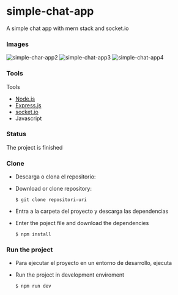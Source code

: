 # simple-chat-app

A simple chat app with mern stack and socket.io

### Images

![simple-char-app2](https://user-images.githubusercontent.com/53627060/141368673-64423c76-3bf6-4c86-97ed-d9027449df14.png)
![simple-chat-app3](https://user-images.githubusercontent.com/53627060/141368683-52a8a8bf-767f-4fca-81ea-4dc741733c5c.png)
![simple-chat-app4](https://user-images.githubusercontent.com/53627060/141368690-072696d8-dc5b-4f01-9b2d-70293256e629.png)

### Tools

Tools

- [Node.js](https://nodejs.org/es/)
- [Express.js](https://expressjs.com/es/)
- [socket.io](https://socket.io/)
- Javascript

### Status

The project is finished

### Clone

- Descarga o clona el repositorio:
- Download or clone repository:

  `$ git clone repositori-uri`

- Entra a la carpeta del proyecto y descarga las dependencias
- Enter the poject file and download the dependencies

  `$ npm install`

### Run the project

- Para ejecutar el proyecto en un entorno de desarrollo, ejecuta
- Run the project in development enviroment

  `$ npm run dev`
